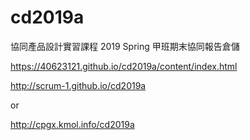# cd2019a
協同產品設計實習課程 2019 Spring 甲班期末協同報告倉儲

https://40623121.github.io/cd2019a/content/index.html

http://scrum-1.github.io/cd2019a

or 

http://cpgx.kmol.info/cd2019a
